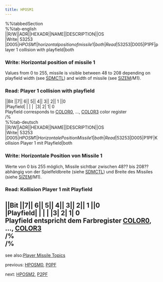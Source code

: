 ```yaml
---
title: HPOSM1
---
```

%%tabbedSection  
%%tab-english  
||R/W||ADR||HEXADR||NAME||DESCRIPTION||OS  
|Write| 53253 |$D005|HPOSM1|horizontal position of missile 1|both  
|Read| 53253 |$D005|P1PF|player 1 collision with playfield|both  
  
### Write: Horizontal position of missile 1  
Values from 0 to 255, missile is visible between 48 to 208 depending on playfield width (see [SDMCTL](../SDMCTL/index.md)) and width of missile (see [SIZEM](../SIZEM/index.md)/M1).  
### Read: Player 1 collision with playfield  
  
||Bit ||7|| 6|| 5|| 4|| 3|| 2|| 1 ||0  
|Playfield| | | |  |3| 2| 1| 0  
Playfield corresponds to [COLOR0](../COLOR0/index.md), ..., [COLOR3](../COLOR3/index.md) color register  
/%  
%%tab-deutsch  
||R/W||ADR||HEXADR||NAME||DESCRIPTION||OS  
|Write| 53253 |$D005|HPOSM1|Horizontale Position Missile 1|both  
|Read| 53253 |$D005|P1PF|Kollision Player 1 mit Playfield|both  
  
### Write: Horizontale Position von Missile 1  
Werte von 0 bis 255 möglich, Missile sichtbar zwischen 48?? bis 208?? abhängig von der Spielfeldbreite (siehe [SDMCTL](../SDMCTL/index.md)) und Breite des Missiles (siehe [SIZEM](../SIZEM/index.md)/M1).  
  
### Read: Kollision Player 1 mit Playfield  
  
||Bit ||7|| 6|| 5|| 4|| 3|| 2|| 1 ||0  
|Playfield| | | |  |3| 2| 1| 0  
Playfield entspricht dem Farbregister [COLOR0](../COLOR0/index.md), ..., [COLOR3](../COLOR3/index.md)  
/%  
/%  
---
see also:[Player Missile Topics](../Pm_topics/index.md)  
  
previous: [HPOSM0](../HPOSM0/index.md), [P0PF](../HPOSM0/index.md)  
  
next: [HPOSM2](../HPOSM2/index.md), [P2PF](../HPOSM2/index.md)  

